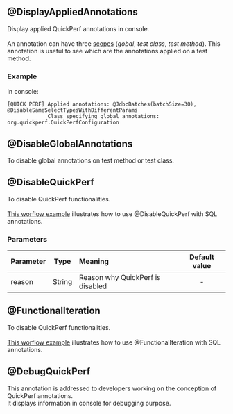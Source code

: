## @DisplayAppliedAnnotations
Display applied QuickPerf annotations in console.<br><br>
An annotation can have three [scopes](https://github.com/quick-perf/doc/wiki/QuickPerf#Use-QuickPerf-annotations) (*gobal*, *test class*, *test method*). This annotation is useful to see which are the annotations applied on a test method.


### Example
In console:
```
[QUICK PERF] Applied annotations: @JdbcBatches(batchSize=30), @DisableSameSelectTypesWithDifferentParams
             Class specifying global annotations: org.quickperf.QuickPerfConfiguration
```

## @DisableGlobalAnnotations
To disable global annotations on test method or test class.

## @DisableQuickPerf
To disable QuickPerf functionalities.<br><br>
[This worflow example](SQL-annotations#Worflow) illustrates how to use  @DisableQuickPerf with SQL annotations.

### Parameters 
|Parameter|Type    | Meaning                        | Default value  |
| --------|:------:|:-------------------------------|:--------------:|
| reason  | String |Reason why QuickPerf is disabled|      -         |

## @FunctionalIteration
To disable QuickPerf functionalities.<br><br>
[This worflow example](SQL-annotations#Worflow) illustrates how to use @FunctionalIteration with SQL annotations.

## @DebugQuickPerf
This annotation is addressed to developers working on the conception of QuickPerf annotations.<br>
It displays information in console for debugging purpose.